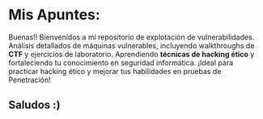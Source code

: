 # Mis Apuntes:
Buenas!! Bienvenidos a mi repositorio de explotación de vulnerabilidades. Análisis detallados de máquinas vulnerables, incluyendo walkthroughs de **CTF** y ejercicios de laboratorio. Aprendiendo **técnicas de hacking ético** y fortaleciendo tu conocimiento en seguridad informática. 
¡Ideal para practicar hacking ético y mejorar tus habilidades en pruebas de Penetración!
## Saludos :) 
